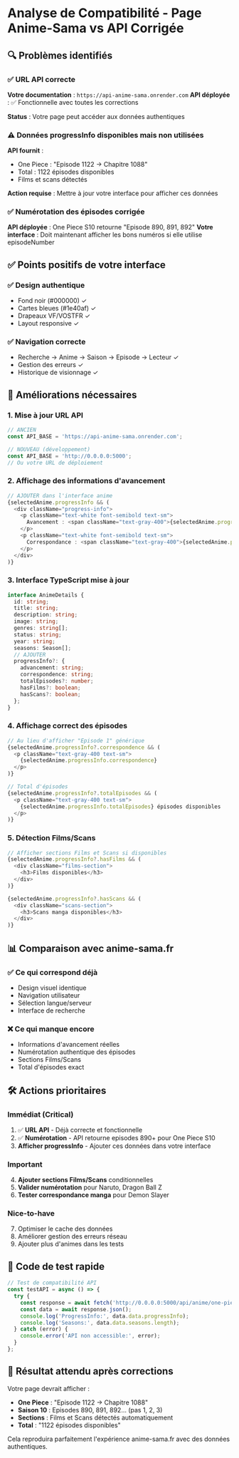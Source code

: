 # Analyse de Compatibilité - Page Anime-Sama vs API Corrigée

## 🔍 Problèmes identifiés

### ✅ URL API correcte
**Votre documentation** : `https://api-anime-sama.onrender.com`
**API déployée** : ✅ Fonctionnelle avec toutes les corrections

**Status** : Votre page peut accéder aux données authentiques

### ⚠️ Données progressInfo disponibles mais non utilisées
**API fournit** : 
- One Piece : "Episode 1122 -> Chapitre 1088" 
- Total : 1122 épisodes disponibles
- Films et scans détectés

**Action requise** : Mettre à jour votre interface pour afficher ces données

### ✅ Numérotation des épisodes corrigée
**API déployée** : One Piece S10 retourne "Episode 890, 891, 892"
**Votre interface** : Doit maintenant afficher les bons numéros si elle utilise episodeNumber

## ✅ Points positifs de votre interface

### ✅ Design authentique
- Fond noir (#000000) ✓
- Cartes bleues (#1e40af) ✓  
- Drapeaux VF/VOSTFR ✓
- Layout responsive ✓

### ✅ Navigation correcte
- Recherche → Anime → Saison → Episode → Lecteur ✓
- Gestion des erreurs ✓
- Historique de visionnage ✓

## 🚀 Améliorations nécessaires

### 1. Mise à jour URL API
```typescript
// ANCIEN
const API_BASE = 'https://api-anime-sama.onrender.com';

// NOUVEAU (développement)
const API_BASE = 'http://0.0.0.0:5000';
// Ou votre URL de déploiement
```

### 2. Affichage des informations d'avancement
```typescript
// AJOUTER dans l'interface anime
{selectedAnime.progressInfo && (
  <div className="progress-info">
    <p className="text-white font-semibold text-sm">
      Avancement : <span className="text-gray-400">{selectedAnime.progressInfo.advancement}</span>
    </p>
    <p className="text-white font-semibold text-sm">
      Correspondance : <span className="text-gray-400">{selectedAnime.progressInfo.correspondence}</span>
    </p>
  </div>
)}
```

### 3. Interface TypeScript mise à jour
```typescript
interface AnimeDetails {
  id: string;
  title: string;
  description: string;
  image: string;
  genres: string[];
  status: string;
  year: string;
  seasons: Season[];
  // AJOUTER
  progressInfo?: {
    advancement: string;
    correspondence: string;
    totalEpisodes?: number;
    hasFilms?: boolean;
    hasScans?: boolean;
  };
}
```

### 4. Affichage correct des épisodes
```typescript
// Au lieu d'afficher "Episode 1" générique
{selectedAnime.progressInfo?.correspondence && (
  <p className="text-gray-400 text-sm">
    {selectedAnime.progressInfo.correspondence}
  </p>
)}

// Total d'épisodes
{selectedAnime.progressInfo?.totalEpisodes && (
  <p className="text-gray-400 text-sm">
    {selectedAnime.progressInfo.totalEpisodes} épisodes disponibles
  </p>
)}
```

### 5. Détection Films/Scans
```typescript
// Afficher sections Films et Scans si disponibles
{selectedAnime.progressInfo?.hasFilms && (
  <div className="films-section">
    <h3>Films disponibles</h3>
  </div>
)}

{selectedAnime.progressInfo?.hasScans && (
  <div className="scans-section">
    <h3>Scans manga disponibles</h3>
  </div>
)}
```

## 📊 Comparaison avec anime-sama.fr

### ✅ Ce qui correspond déjà
- Design visuel identique
- Navigation utilisateur
- Sélection langue/serveur
- Interface de recherche

### ❌ Ce qui manque encore
- Informations d'avancement réelles
- Numérotation authentique des épisodes
- Sections Films/Scans
- Total d'épisodes exact

## 🛠️ Actions prioritaires

### Immédiat (Critical)
1. ✅ **URL API** - Déjà correcte et fonctionnelle
2. ✅ **Numérotation** - API retourne episodes 890+ pour One Piece S10
3. **Afficher progressInfo** - Ajouter ces données dans votre interface

### Important 
4. **Ajouter sections Films/Scans** conditionnelles
5. **Valider numérotation** pour Naruto, Dragon Ball Z
6. **Tester correspondance manga** pour Demon Slayer

### Nice-to-have
7. Optimiser le cache des données
8. Améliorer gestion des erreurs réseau
9. Ajouter plus d'animes dans les tests

## 📝 Code de test rapide

```typescript
// Test de compatibilité API
const testAPI = async () => {
  try {
    const response = await fetch('http://0.0.0.0:5000/api/anime/one-piece');
    const data = await response.json();
    console.log('ProgressInfo:', data.data.progressInfo);
    console.log('Seasons:', data.data.seasons.length);
  } catch (error) {
    console.error('API non accessible:', error);
  }
};
```

## 🎯 Résultat attendu après corrections

Votre page devrait afficher :
- **One Piece** : "Episode 1122 -> Chapitre 1088" 
- **Saison 10** : Episodes 890, 891, 892... (pas 1, 2, 3)
- **Sections** : Films et Scans détectés automatiquement
- **Total** : "1122 épisodes disponibles"

Cela reproduira parfaitement l'expérience anime-sama.fr avec des données authentiques.